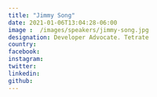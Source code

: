 ```yaml
---
title: "Jimmy Song"
date: 2021-01-06T13:04:28-06:00
image :  /images/speakers/jimmy-song.jpg
designation: Developer Advocate. Tetrate
country: 
facebook: 
instagram: 
twitter: 
linkedin:
github: 
---
```



